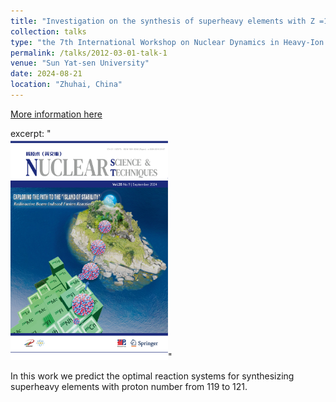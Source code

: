 ```yaml
---
title: "Investigation on the synthesis of superheavy elements with Z =119-121"
collection: talks
type: "the 7th International Workshop on Nuclear Dynamics in Heavy-Ion Reactions (IWND2024)"
permalink: /talks/2012-03-01-talk-1
venue: "Sun Yat-sen University"
date: 2024-08-21
location: "Zhuhai, China"
---
```


[More information here](https://iwnd2024.scievent.com/)

excerpt: "<br/><img src='/images/20241124021553.jpg' style='width:50%;'>"

In this work we predict the optimal reaction systems for synthesizing superheavy elements with proton number from 119 to 121.


